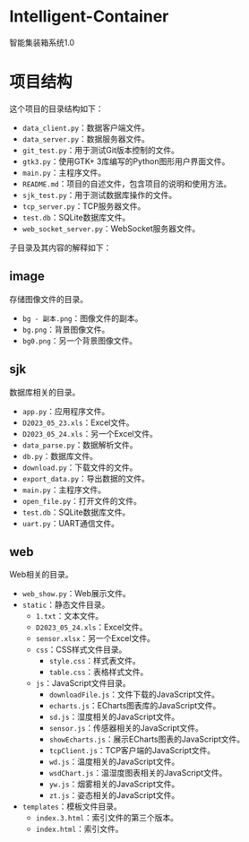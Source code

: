# Intelligent-Container
智能集装箱系统1.0



# 项目结构

这个项目的目录结构如下：

- `data_client.py`：数据客户端文件。
- `data_server.py`：数据服务器文件。
- `git_test.py`：用于测试Git版本控制的文件。
- `gtk3.py`：使用GTK+ 3库编写的Python图形用户界面文件。
- `main.py`：主程序文件。
- `README.md`：项目的自述文件，包含项目的说明和使用方法。
- `sjk_test.py`：用于测试数据库操作的文件。
- `tcp_server.py`：TCP服务器文件。
- `test.db`：SQLite数据库文件。
- `web_socket_server.py`：WebSocket服务器文件。

子目录及其内容的解释如下：

## image

存储图像文件的目录。

- `bg - 副本.png`：图像文件的副本。
- `bg.png`：背景图像文件。
- `bg0.png`：另一个背景图像文件。

## sjk

数据库相关的目录。

- `app.py`：应用程序文件。
- `D2023_05_23.xls`：Excel文件。
- `D2023_05_24.xls`：另一个Excel文件。
- `data_parse.py`：数据解析文件。
- `db.py`：数据库文件。
- `download.py`：下载文件的文件。
- `export_data.py`：导出数据的文件。
- `main.py`：主程序文件。
- `open_file.py`：打开文件的文件。
- `test.db`：SQLite数据库文件。
- `uart.py`：UART通信文件。

## web

Web相关的目录。

- `web_show.py`：Web展示文件。
- `static`：静态文件目录。
  - `1.txt`：文本文件。
  - `D2023_05_24.xls`：Excel文件。
  - `sensor.xlsx`：另一个Excel文件。
  - `css`：CSS样式文件目录。
    - `style.css`：样式表文件。
    - `table.css`：表格样式文件。
  - `js`：JavaScript文件目录。
    - `downloadFile.js`：文件下载的JavaScript文件。
    - `echarts.js`：ECharts图表库的JavaScript文件。
    - `sd.js`：湿度相关的JavaScript文件。
    - `sensor.js`：传感器相关的JavaScript文件。
    - `showEcharts.js`：展示ECharts图表的JavaScript文件。
    - `tcpClient.js`：TCP客户端的JavaScript文件。
    - `wd.js`：温度相关的JavaScript文件。
    - `wsdChart.js`：温湿度图表相关的JavaScript文件。
    - `yw.js`：烟雾相关的JavaScript文件。
    - `zt.js`：姿态相关的JavaScript文件。
- `templates`：模板文件目录。
  - `index.3.html`：索引文件的第三个版本。
  - `index.html`：索引文件。

